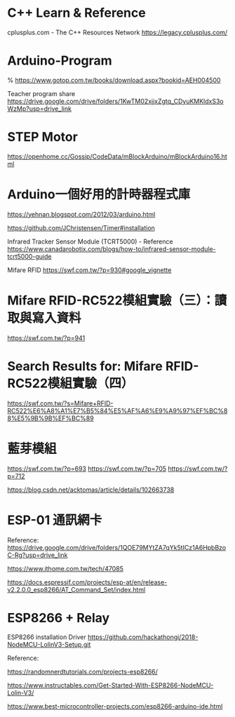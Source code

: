# C++ Learn & Reference
cplusplus.com - The C++ Resources Network
https://legacy.cplusplus.com/

# Arduino-Program

%  https://www.gotop.com.tw/books/download.aspx?bookid=AEH004500

Teacher program share
https://drive.google.com/drive/folders/1KwTM02xjjxZgtq_CDyuKMKldxS3oWzMp?usp=drive_link

# STEP Motor
https://openhome.cc/Gossip/CodeData/mBlockArduino/mBlockArduino16.html

# Arduino一個好用的計時器程式庫
https://yehnan.blogspot.com/2012/03/arduino.html

https://github.com/JChristensen/Timer#installation

Infrared Tracker Sensor Module (TCRT5000) - Reference
https://www.canadarobotix.com/blogs/how-to/infrared-sensor-module-tcrt5000-guide

Mifare RFID  https://swf.com.tw/?p=930#google_vignette

# Mifare RFID-RC522模組實驗（三）：讀取與寫入資料
https://swf.com.tw/?p=941

# Search Results for: Mifare RFID-RC522模組實驗（四）
https://swf.com.tw/?s=Mifare+RFID-RC522%E6%A8%A1%E7%B5%84%E5%AF%A6%E9%A9%97%EF%BC%88%E5%9B%9B%EF%BC%89

# 藍芽模組
https://swf.com.tw/?p=693
https://swf.com.tw/?p=705
https://swf.com.tw/?p=712

https://blog.csdn.net/acktomas/article/details/102663738

# ESP-01 通訊網卡
Reference:
https://drive.google.com/drive/folders/1QOE79MYtZA7qYk5tICz1A6HpbBzoC-Rg?usp=drive_link

https://www.ithome.com.tw/tech/47085

https://docs.espressif.com/projects/esp-at/en/release-v2.2.0.0_esp8266/AT_Command_Set/index.html

# ESP8266 + Relay
ESP8266 installation Driver  https://github.com/hackathongi/2018-NodeMCU-LolinV3-Setup.git

Reference:

https://randomnerdtutorials.com/projects-esp8266/

https://www.instructables.com/Get-Started-With-ESP8266-NodeMCU-Lolin-V3/

https://www.best-microcontroller-projects.com/esp8266-arduino-ide.html




